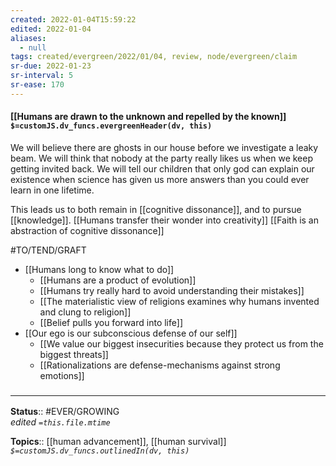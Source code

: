 ```yaml
---
created: 2022-01-04T15:59:22 
edited: 2022-01-04
aliases:
  - null
tags: created/evergreen/2022/01/04, review, node/evergreen/claim
sr-due: 2022-01-23
sr-interval: 5
sr-ease: 170
---
```


#### [[Humans are drawn to the unknown and repelled by the known]] `$=customJS.dv_funcs.evergreenHeader(dv, this)`

We will believe there are ghosts in our house before we investigate a leaky beam. We will think that nobody at the party really likes us when we keep getting invited back. We will tell our children that only god can explain our existence when science has given us more answers than you could ever learn in one lifetime.

This leads us to both remain in [[cognitive dissonance]], and to pursue [[knowledge]].
[[Humans transfer their wonder into creativity]]
[[Faith is an abstraction of cognitive dissonance]]

#TO/TEND/GRAFT 
- [[Humans long to know what to do]]
	- [[Humans are a product of evolution]]
	- [[Humans try really hard to avoid understanding their mistakes]]
	- [[The materialistic view of religions examines why humans invented and clung to religion]]
	- [[Belief pulls you forward into life]]
- [[Our ego is our subconscious defense of our self]]
	- [[We value our biggest insecurities because they protect us from the biggest threats]]
	- [[Rationalizations are defense-mechanisms against strong emotions]]

### <hr class="footnote"/>

**Status**:: #EVER/GROWING  
*edited `=this.file.mtime`*

**Topics**:: [[human advancement]], [[human survival]]
*`$=customJS.dv_funcs.outlinedIn(dv, this)`*
